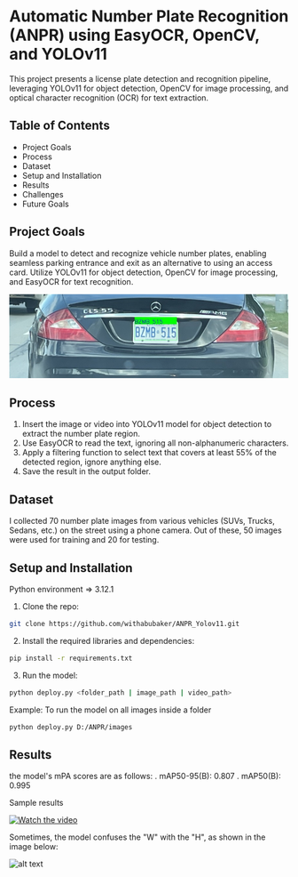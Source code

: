 # Automatic Number Plate Recognition (ANPR) using EasyOCR, OpenCV, and YOLOv11
This project presents a license plate detection and recognition pipeline, leveraging YOLOv11 for object detection, OpenCV for image processing, and optical character recognition (OCR) for text extraction.

## Table of Contents
- Project Goals
- Process
- Dataset
- Setup and Installation
- Results
- Challenges
- Future Goals

## Project Goals

Build a model to detect and recognize vehicle number plates, enabling seamless parking entrance and exit as an alternative to using an access card. Utilize YOLOv11 for object detection, OpenCV for image processing, and EasyOCR for text recognition.



![alt text](https://github.com/withabubaker/ANPR_Yolov11/blob/main/img/headimg.jpg)


## Process

1. Insert the image or video into YOLOv11 model for object detection to extract the number plate region.
2. Use EasyOCR to read the text, ignoring all non-alphanumeric characters.
3. Apply a filtering function to select text that covers at least 55% of the detected region, ignore anything else.
4. Save the result in the output folder.


## Dataset

I collected 70 number plate images from various vehicles (SUVs, Trucks, Sedans, etc.) on the street using a phone camera.
Out of these, 50 images were used for training and 20 for testing.


## Setup and Installation

Python environment => 3.12.1

1. Clone the repo:

```bash
git clone https://github.com/withabubaker/ANPR_Yolov11.git
```

2. Install the required libraries and dependencies:

```bash
pip install -r requirements.txt
```

3. Run the model:

```bash
python deploy.py <folder_path | image_path | video_path>
```
Example: 
To run the model on all images inside a folder

```bash
python deploy.py D:/ANPR/images
```


## Results

the model's mPA scores are as follows: 
. mAP50-95(B): 0.807
. mAP50(B): 0.995

Sample results

<a href="https://www.youtube.com/watch?v=10Vzn9jfCFE">
  <img src="https://img.youtube.com/vi/10Vzn9jfCFE/maxresdefault.jpg" alt="Watch the video" width="500"/>
</a>


Sometimes,  the model confuses the "W" with the "H", as shown in the image below:

![alt text](<img src="https://github.com/withabubaker/ANPR_Yolov11/blob/main/img/falseResult.jpg" alt="Flase result" width="400"/> )


